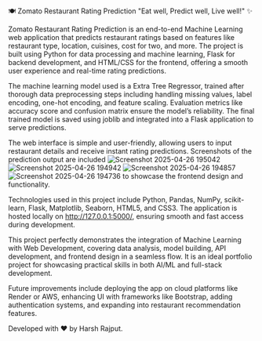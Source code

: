 🍽️ Zomato Restaurant Rating Prediction
"Eat well, Predict well, Live well!" ✨

Zomato Restaurant Rating Prediction is an end-to-end Machine Learning web application that predicts restaurant ratings based on features like restaurant type, location, cuisines, cost for two, and more. The project is built using Python for data processing and machine learning, Flask for backend development, and HTML/CSS for the frontend, offering a smooth user experience and real-time rating predictions.

The machine learning model used is a  Extra Tree Regressor, trained after thorough data preprocessing steps including handling missing values, label encoding, one-hot encoding, and feature scaling. Evaluation metrics like accuracy score and confusion matrix ensure the model’s reliability. The final trained model is saved using joblib and integrated into a Flask application to serve predictions.

The web interface is simple and user-friendly, allowing users to input restaurant details and receive instant rating predictions. Screenshots of the prediction output are included ![Screenshot 2025-04-26 195042](https://github.com/user-attachments/assets/f31a33ed-8691-4a5e-babd-ccc153497465)
![Screenshot 2025-04-26 194942](https://github.com/user-attachments/assets/e190cd4b-e895-4580-8b4b-722d10225941)
![Screenshot 2025-04-26 194857](https://github.com/user-attachments/assets/e3a69385-f9ca-46c5-aa7c-f0b808017c6d)
![Screenshot 2025-04-26 194736](https://github.com/user-attachments/assets/99154030-17b0-4a60-9726-15199b4e2d23)
 to showcase the frontend design and functionality.

Technologies used in this project include Python, Pandas, NumPy, scikit-learn, Flask, Matplotlib, Seaborn, HTML5, and CSS3. The application is hosted locally on http://127.0.0.1:5000/, ensuring smooth and fast access during development.

This project perfectly demonstrates the integration of Machine Learning with Web Development, covering data analysis, model building, API development, and frontend design in a seamless flow. It is an ideal portfolio project for showcasing practical skills in both AI/ML and full-stack development.

Future improvements include deploying the app on cloud platforms like Render or AWS, enhancing UI with frameworks like Bootstrap, adding authentication systems, and expanding into restaurant recommendation features.

Developed with ❤️ by Harsh Rajput.
